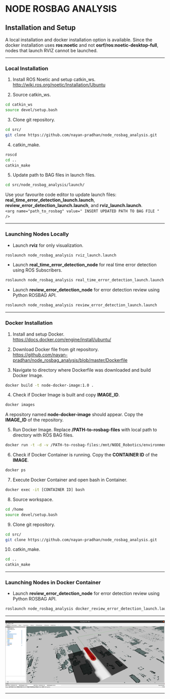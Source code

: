 # NODE ROSBAG ANALYSIS

## Installation and Setup
A local installation and docker installation option is available. Since the docker installation uses **ros:noetic** and not **osrf/ros:noetic-desktop-full**, nodes that launch RVIZ cannot be launched. 

------------------------------------------

### Local Installation

1. Install ROS Noetic and setup catkin_ws.  
http://wiki.ros.org/noetic/Installation/Ubuntu

2. Source catkin_ws.   
```bash
cd catkin_ws  
source devel/setup.bash
``` 

3. Clone git repository.  
```bash
cd src/  
git clone https://github.com/nayan-pradhan/node_rosbag_analysis.git
```

4. catkin_make.  
```bash
roscd
cd ..  
catkin_make
```

5. Update path to BAG files in launch files.  
```bash
cd src/node_rosbag_analysis/launch/
```
Use your favourite code editor to update launch files: **real_time_error_detection_launch.launch**, **review_error_detection_launch.launch**, and **rviz_launch.launch**.  
`<arg name="path_to_rosbag" value=" INSERT UPDATED PATH TO BAG FILE " />`  

------------------------------------------

### Launching Nodes Locally  

* Launch **rviz** for only visualization.  
```bash
roslaunch node_rosbag_analysis rviz_launch.launch
```  

* Launch **real_time_error_detection_node** for real time error detection using ROS Subscribers.    
```bash
roslaunch node_rosbag_analysis real_time_error_detection_launch.launch
```

* Launch **review_error_detection_node** for error detection review using Python ROSBAG API.  
```bash
roslaunch node_rosbag_analysis review_error_detection_launch.launch
```  

------------------------------------------

### Docker Installation

1. Install and setup Docker.  
https://docs.docker.com/engine/install/ubuntu/

2. Download Docker file from git repository.  
https://github.com/nayan-pradhan/node_rosbag_analysis/blob/master/Dockerfile 

3. Navigate to directory where Dockerfile was downloaded and build Docker Image.  
```bash
docker build -t node-docker-image:1.0 .
```

4. Check if Docker Image is built and copy **IMAGE_ID**.    
```bash
docker images
```  
A repository named **node-docker-image** should appear. Copy the **IMAGE_ID** of the repository.

5. Run Docker Image. Replace **/PATH-to-rosbag-files** with local path to directory with ROS BAG files.    
```bash
docker run -t -d -v /PATH-to-rosbag-files:/mnt/NODE_Robotics/environment_files [IMAGE ID]
```

6. Check if Docker Container is running. Copy the **CONTAINER ID** of the **IMAGE**.    
```bash
docker ps
```

7. Execute Docker Container and open bash in Container.  
```bash
docker exec -it [CONTAINER ID] bash
```

8. Source workspace.  
```bash
cd /home  
source devel/setup.bash
```  

9. Clone git repository.  
```bash
cd src/  
git clone https://github.com/nayan-pradhan/node_rosbag_analysis.git
```

10. catkin_make.  
```bash
cd ..  
catkin_make
```  

------------------------------------------

### Launching Nodes in Docker Container  

* Launch **review_error_detection_node** for error detection review using Python ROSBAG API.  
```bash
roslaunch node_rosbag_analysis docker_review_error_detection_launch.launch
```  

------------------------------------------

![alt text](https://github.com/nayan-pradhan/node_rosbag_analysis/blob/master/images/rviz_visualization.png)

------------------------------------------
